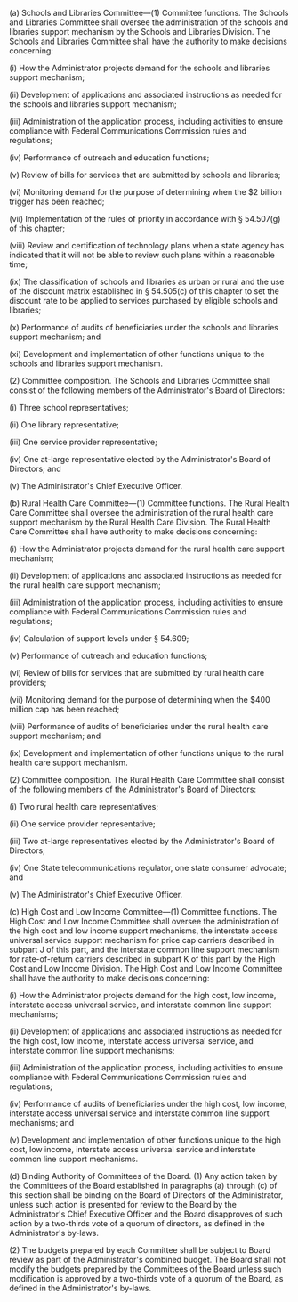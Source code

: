 (a) Schools and Libraries Committee—(1) Committee functions. The Schools and Libraries Committee shall oversee the administration of the schools and libraries support mechanism by the Schools and Libraries Division. The Schools and Libraries Committee shall have the authority to make decisions concerning:

(i) How the Administrator projects demand for the schools and libraries support mechanism;

(ii) Development of applications and associated instructions as needed for the schools and libraries support mechanism;

(iii) Administration of the application process, including activities to ensure compliance with Federal Communications Commission rules and regulations;

(iv) Performance of outreach and education functions;

(v) Review of bills for services that are submitted by schools and libraries;

(vi) Monitoring demand for the purpose of determining when the $2 billion trigger has been reached;

(vii) Implementation of the rules of priority in accordance with § 54.507(g) of this chapter;

(viii) Review and certification of technology plans when a state agency has indicated that it will not be able to review such plans within a reasonable time;

(ix) The classification of schools and libraries as urban or rural and the use of the discount matrix established in § 54.505(c) of this chapter to set the discount rate to be applied to services purchased by eligible schools and libraries;

(x) Performance of audits of beneficiaries under the schools and libraries support mechanism; and

(xi) Development and implementation of other functions unique to the schools and libraries support mechanism.

(2) Committee composition. The Schools and Libraries Committee shall consist of the following members of the Administrator's Board of Directors:

(i) Three school representatives;

(ii) One library representative;
                                    

(iii) One service provider representative;

(iv) One at-large representative elected by the Administrator's Board of Directors; and

(v) The Administrator's Chief Executive Officer.

(b) Rural Health Care Committee—(1) Committee functions. The Rural Health Care Committee shall oversee the administration of the rural health care support mechanism by the Rural Health Care Division. The Rural Health Care Committee shall have authority to make decisions concerning:

(i) How the Administrator projects demand for the rural health care support mechanism;

(ii) Development of applications and associated instructions as needed for the rural health care support mechanism;

(iii) Administration of the application process, including activities to ensure compliance with Federal Communications Commission rules and regulations;

(iv) Calculation of support levels under § 54.609;

(v) Performance of outreach and education functions;

(vi) Review of bills for services that are submitted by rural health care providers;

(vii) Monitoring demand for the purpose of determining when the $400 million cap has been reached;

(viii) Performance of audits of beneficiaries under the rural health care support mechanism; and

(ix) Development and implementation of other functions unique to the rural health care support mechanism.

(2) Committee composition. The Rural Health Care Committee shall consist of the following members of the Administrator's Board of Directors:

(i) Two rural health care representatives;

(ii) One service provider representative;

(iii) Two at-large representatives elected by the Administrator's Board of Directors;

(iv) One State telecommunications regulator, one state consumer advocate; and

(v) The Administrator's Chief Executive Officer.

(c) High Cost and Low Income Committee—(1) Committee functions. The High Cost and Low Income Committee shall oversee the administration of the high cost and low income support mechanisms, the interstate access universal service support mechanism for price cap carriers described in subpart J of this part, and the interstate common line support mechanism for rate-of-return carriers described in subpart K of this part by the High Cost and Low Income Division. The High Cost and Low Income Committee shall have the authority to make decisions concerning:

(i) How the Administrator projects demand for the high cost, low income, interstate access universal service, and interstate common line support mechanisms;

(ii) Development of applications and associated instructions as needed for the high cost, low income, interstate access universal service, and interstate common line support mechanisms;

(iii) Administration of the application process, including activities to ensure compliance with Federal Communications Commission rules and regulations;

(iv) Performance of audits of beneficiaries under the high cost, low income, interstate access universal service and interstate common line support mechanisms; and

(v) Development and implementation of other functions unique to the high cost, low income, interstate access universal service and interstate common line support mechanisms.

(d) Binding Authority of Committees of the Board. (1) Any action taken by the Committees of the Board established in paragraphs (a) through (c) of this section shall be binding on the Board of Directors of the Administrator, unless such action is presented for review to the Board by the Administrator's Chief Executive Officer and the Board disapproves of such action by a two-thirds vote of a quorum of directors, as defined in the Administrator's by-laws.

(2) The budgets prepared by each Committee shall be subject to Board review as part of the Administrator's combined budget. The Board shall not modify the budgets prepared by the Committees of the Board unless such modification is approved by a two-thirds vote of a quorum of the Board, as defined in the Administrator's by-laws.

